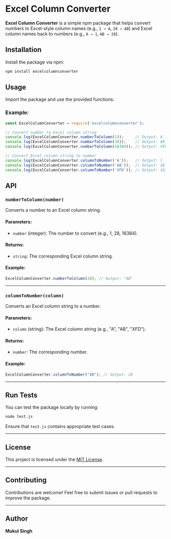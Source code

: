 # Excel Column Converter

**Excel Column Converter** is a simple npm package that helps convert numbers to Excel-style column names 
(e.g., `1 → A`, `28 → AB`) and Excel column names back to numbers (e.g., `A → 1`, `AB → 28`).

## Installation

Install the package via npm:

```bash
npm install excelcolumnconverter
```

## Usage

Import the package and use the provided functions:

### Example:

```javascript
const ExcelColumnConverter = require('excelcolumnconverter');

// Convert number to Excel column string
console.log(ExcelColumnConverter.numberToColumn(1));     // Output: A
console.log(ExcelColumnConverter.numberToColumn(28));    // Output: AB
console.log(ExcelColumnConverter.numberToColumn(16384)); // Output: XFD

// Convert Excel column string to number
console.log(ExcelColumnConverter.columnToNumber('A'));   // Output: 1
console.log(ExcelColumnConverter.columnToNumber('AB'));  // Output: 28
console.log(ExcelColumnConverter.columnToNumber('XFD')); // Output: 16384
```

## API

### `numberToColumn(number)`

Converts a number to an Excel column string.

#### Parameters:
- `number` (integer): The number to convert (e.g., 1, 28, 16384).

#### Returns:
- `string`: The corresponding Excel column string.

#### Example:
```javascript
ExcelColumnConverter.numberToColumn(28); // Output: "AB"
```

---

### `columnToNumber(column)`

Converts an Excel column string to a number.

#### Parameters:
- `column` (string): The Excel column string (e.g., "A", "AB", "XFD").

#### Returns:
- `number`: The corresponding number.

#### Example:
```javascript
ExcelColumnConverter.columnToNumber("AB"); // Output: 28
```

---

## Run Tests

You can test the package locally by running:

```bash
node test.js
```

Ensure that `test.js` contains appropriate test cases.

---

## License

This project is licensed under the [MIT License](./LICENSE).

---

## Contributing

Contributions are welcome! Feel free to submit issues or pull requests to improve the package.

---

## Author

**Mukul Singh**
